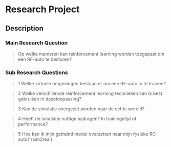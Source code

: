 # Research Project

## Description

### Main Research Question

> Op welke manieren kan reinforcement learning worden toegepast om een RF-auto te besturen?

### Sub Research Questions

> 1 Welke virtuele omgevingen bestaan er om een RF-auto in te trainen?

> 2 Welke verschillende reinforcement learning technieken kan ik best gebruiken in dezetoepassing?

> 3 Kan de simulatie overgezet worden naar de echte wereld?

> 4 Heeft de simulatie nuttige bijdragen? In trainingstijd of performance?

> 5 Hoe kan ik mijn getraind model overzetten naar mijn fysieke RC-auto? (sim2real)
